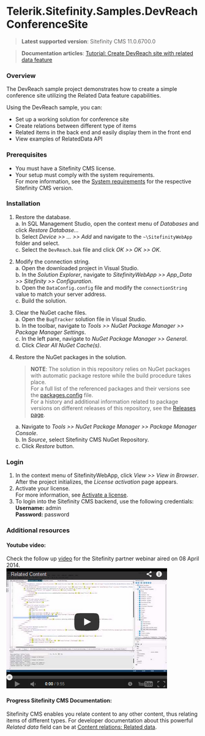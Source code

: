 Telerik.Sitefinity.Samples.DevReachConferenceSite
=====================================

>**Latest supported version**: Sitefinity CMS 11.0.6700.0

>**Documentation articles**: [Tutorial: Create DevReach site with related data feature](https://docs.sitefinity.com/tutorial-create-devreach-site-with-related-data-feature)

### Overview

The DevReach sample project demonstrates how to create a simple conference site utilizing the Related Data feature capabilities.

Using the DevReach sample, you can:

* Set up a working solution for conference site
* Create relations between different type of items
* Related items in the back end and easily display them in the front end
* View examples of RelatedData API

### Prerequisites

- You must have a Sitefinity CMS license.
- Your setup must comply with the system requirements.  
 For more information, see the [System requirements](https://docs.sitefinity.com/system-requirements) for the  respective Sitefinity CMS version.

### Installation

1. Restore the database.  
 a. In SQL Management Studio, open the context menu of _Databases_ and click _Restore Database..._  
 b. Select _Device >> ... >> Add_ and navigate to the `~\SitefinityWebApp` folder and select.  
 c. Select the `DevReach.bak` file and click _OK >> OK >> OK_.  
2. Modify the connection string.  
 a. Open the downloaded project in Visual Studio.  
 b. In the _Solution Explorer_, navigate to _SitefinityWebApp >> App_Data >> Sitefinity >> Configuration_.  
 b. Open the `DataConfig.config` file and modify the `connectionString` value to match your server address.  
 c. Build the solution.
2. Clear the NuGet cache files.  
 a. Open the `BugTracker` solution file in Visual Studio.  
 b. In the toolbar, navigate to _Tools >> NuGet Package Manager >> Package Manager Settings_.  
 c. In the left pane, navigate to _NuGet Package Manager >> General_.  
 d. Click _Clear All NuGet Cache(s)_.
3. Restore the NuGet packages in the solution.  
   
   >**NOTE**: The solution in this repository relies on NuGet packages with automatic package restore while the build procedure takes place.   
   >For a full list of the referenced packages and their versions see the [packages.config](https://github.com/Sitefinity-SDK/Telerik.Sitefinity.Samples.BugTracker/blob/master/SitefinityWebApp/packages.config) file.    
   >For a history and additional information related to package versions on different releases of this repository, see the [Releases page](https://github.com/Sitefinity-SDK/Telerik.Sitefinity.Samples.BugTracker/releases).
   >  
   a. Navigate to _Tools >> NuGet Package Manager >> Package Manager Console_.  
   b. In _Source_, select Sitefinity CMS NuGet Repository.  
   c. Click _Restore_ button.

### Login

1. In the context menu of SitefinityWebApp, click _View >> View in Browser_.  
 After the project initializes, the _License activation_ page appears.
2. Activate your license.  
 For more information, see [Activate a license](http://docs.sitefinity.com/activate-a-license).
3. To login into the Sitefinity CMS backend, use the following credentials:  
 **Username:** admin  
 **Password:** password

### Additional resources

#### Youtube video:   
Check the follow up [video](https://www.youtube.com/watch?v=WVKasAtZZYk) for the Sitefinity partner webinar aired on 08 April 2014.    
[![Related Content](https://raw.githubusercontent.com/Sitefinity-SDK/Telerik.Sitefinity.Samples.DevReachConferenceSite/master/EmbedVideo.png)](http://youtu.be/WVKasAtZZYk)

#### Progress Sitefinity CMS Documentation:   
Sitefinity CMS enables you relate content to any other content, thus relating items of different types. For  developer documentation about this powerful _Related data_ field can be at [Content relations: Related data](http://docs.sitefinity.com/content-relations-related-data).
